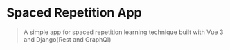 # Spaced Repetition App

> A simple app for spaced repetition learning technique built with Vue 3 and Django(Rest and GraphQl) 

